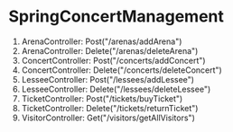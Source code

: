 # SpringConcertManagement

1. ArenaController: Post("/arenas/addArena")
2. ArenaController: Delete("/arenas/deleteArena")
3. ConcertController: Post("/concerts/addConcert")
4. ConcertController: Delete("/concerts/deleteConcert")
5. LesseeController: Post("/lessees/addLessee")
6. LesseeController: Delete("/lessees/deleteLessee")
7. TicketController: Post("/tickets/buyTicket")
8. TicketController: Delete("/tickets/returnTicket")
9. VisitorController: Get("/visitors/getAllVisitors")
